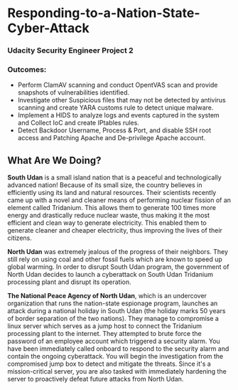 # Responding-to-a-Nation-State-Cyber-Attack
<h3>Udacity Security Engineer Project 2</h3>
<p>
  <h3>Outcomes:</h3>
  <ul>
   <li>
   Perform ClamAV scanning and conduct OpentVAS scan and provide snapshots of vulnerabilities identified.  
   </li> 
    <li>
Investigate other Suspicious files that may not be detected by antivirus scanning and create YARA customs rule to detect unique malware.
    </li>
    <li>
Implement a HIDS to analyze logs and events captured in the system and Collect IoC and create IPtables rules.
    </li>
    <li>
Detect Backdoor Username, Process & Port, and disable SSH root access and Patching Apache and De-privilege Apache account.
    </li>
  </ul>
</p>

<h2>What Are We Doing?</h2>

<b>South Udan</b> is a small island nation that is a peaceful and technologically advanced nation! Because of its small size, the country believes in efficiently using its land and natural resources. Their scientists recently came up with a novel and cleaner means of performing nuclear fission of an element called Tridanium. This allows them to generate 100 times more energy and drastically reduce nuclear waste, thus making it the most efficient and clean way to generate electricity. This enabled them to generate cleaner and cheaper electricity, thus improving the lives of their citizens.

<b>North Udan</b> was extremely jealous of the progress of their neighbors. They still rely on using coal and other fossil fuels which are known to speed up global warming. In order to disrupt South Udan program, the government of North Udan decides to launch a cyberattack on South Udan Tridanium processing plant and disrupt its operation. 

<b>The National Peace Agency of North Udan</b>, which is an undercover organization that runs the nation-state espionage program, launches an attack during a national holiday in South Udan (the holiday marks 50 years of border separation of the two nations). They manage to compromise a linux server which serves as a jump host to connect the Tridanium processing plant to the internet. They attempted to brute force the password of an employee account which triggered a security alarm. You have been immediately called onboard to respond to the security alarm and contain the ongoing cyberattack. You will begin the investigation from the compromised jump box to detect and mitigate the threats. Since it's a mission-critical server, you are also tasked with immediately hardening the server to proactively defeat future attacks from North Udan. 
